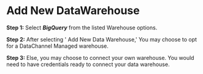 # Add New DataWarehouse

**Step 1:** Select _**BigQuery**_ from the listed Warehouse options.&#x20;

**Step 2:** After selecting ' Add New Data Warehouse,' You may choose to opt for a DataChannel Managed warehouse.&#x20;

**Step 3:** Else, you may choose to connect your own warehouse. You would need to have credentials ready to connect your data warehouse.


